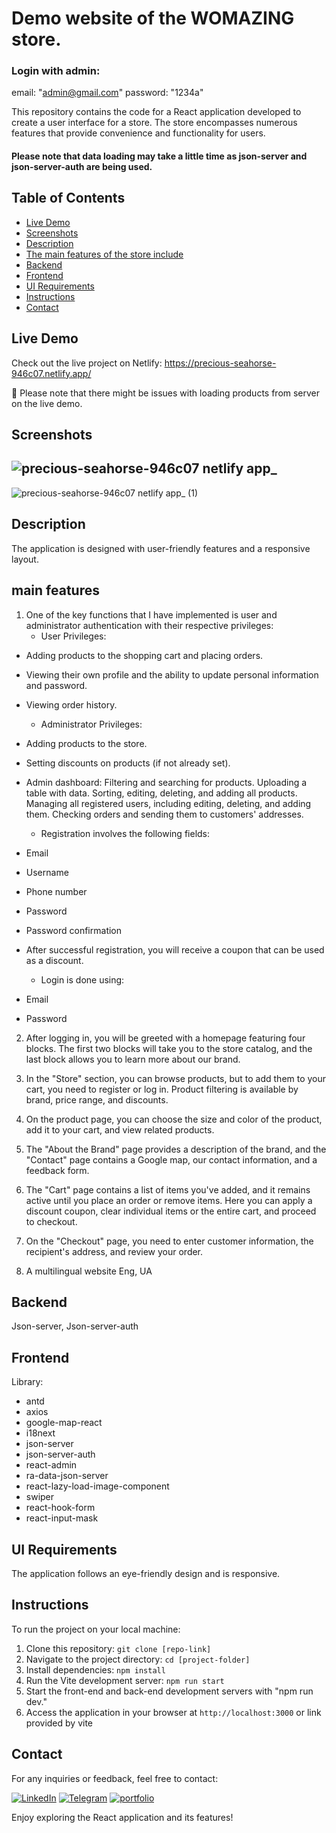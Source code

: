 # Demo website of the WOMAZING store.

### Login with admin:  
   email: "admin@gmail.com"   password: "1234a"

This repository contains the code for a React application developed to create a user interface for a store. The store encompasses numerous features that provide convenience and functionality for users.

#### Please note that data loading may take a little time as json-server and json-server-auth are being used.

## Table of Contents

- [Live Demo](#live-demo)
- [Screenshots](#Screenshots)
- [Description](#description)
- [The main features of the store include](#main-features)
- [Backend](#backend)
- [Frontend](#frontend)
- [UI Requirements](#ui-requirements)
- [Instructions](#instructions)
- [Contact](#contact)

## Live Demo

Check out the live project on Netlify: https://precious-seahorse-946c07.netlify.app/

🌱 Please note that there might be issues with loading products from server on the live demo.

## Screenshots
![precious-seahorse-946c07 netlify app_](https://github.com/NazarLyubchinsky/womazing/assets/120901032/b24d0e04-65b3-4274-8d51-01311d140ed2)
-------
![precious-seahorse-946c07 netlify app_ (1)](https://github.com/NazarLyubchinsky/womazing/assets/120901032/741b56f6-bed1-4fb3-a372-95c5b7a25b55)




## Description

 The application is designed with user-friendly features and a responsive layout.

## main features

1. One of the key functions that I have implemented is user and administrator authentication with their respective privileges:
    - User Privileges:

* Adding products to the shopping cart and placing orders.
* Viewing their own profile and the ability to update personal information and password.
* Viewing order history.
  
  - Administrator Privileges:

* Adding products to the store.
* Setting discounts on products (if not already set).
* Admin dashboard:
    Filtering and searching for products.
    Uploading a table with data.
    Sorting, editing, deleting, and adding all products.
    Managing all registered users, including editing, deleting, and adding them.
    Checking orders and sending them to customers' addresses.

   - Registration involves the following fields:

* Email
* Username
* Phone number
* Password
* Password confirmation
* After successful registration, you will receive a coupon that can be used as a discount.

  - Login is done using:

* Email
* Password

2. After logging in, you will be greeted with a homepage featuring four blocks. The first two blocks will take you to the store catalog, and the last block allows you to learn more about our brand.

3. In the "Store" section, you can browse products, but to add them to your cart, you need to register or log in. Product filtering is available by brand, price range, and discounts.

4. On the product page, you can choose the size and color of the product, add it to your cart, and view related products.

5. The "About the Brand" page provides a description of the brand, and the "Contact" page contains a Google map, our contact information, and a feedback form.

6. The "Cart" page contains a list of items you've added, and it remains active until you place an order or remove items. Here you can apply a discount coupon, clear individual items or the entire cart, and proceed to checkout.

7. On the "Checkout" page, you need to enter customer information, the recipient's address, and review your order.
  
9. A multilingual website  Eng, UA 

## Backend

Json-server, Json-server-auth

## Frontend
Library:
- antd
- axios
- google-map-react
- i18next
- json-server
- json-server-auth
- react-admin
- ra-data-json-server
- react-lazy-load-image-component
- swiper
- react-hook-form
- react-input-mask
  
## UI Requirements

The application follows an eye-friendly design and is responsive.

## Instructions

To run the project on your local machine:

1. Clone this repository: `git clone [repo-link]`
2. Navigate to the project directory: `cd [project-folder]`
3. Install dependencies: `npm install`
4. Run the Vite development server: `npm run start`
5. Start the front-end and back-end development servers with "npm run dev."
6. Access the application in your browser at `http://localhost:3000` or link provided by vite

## Contact

For any inquiries or feedback, feel free to contact:

[![LinkedIn](https://img.shields.io/badge/LinkedIn-2CA5E0?style=for-the-badge&logo=linkedIn&logoColor=white)](https://www.linkedin.com/in/nazar-lyubchynskyi-37a89026b/) 
[![Telegram](https://img.shields.io/badge/Telegram-2CA5E0?style=for-the-badge&logo=telegram&logoColor=white)](https://t.me/VBShadow) 
[![portfolio](https://img.shields.io/badge/Portfolio-2CA5E0?style=for-the-badge&logoColor=white)](https://www.weblancer.net/users/Lyubch/#portfolio) 


Enjoy exploring the React application and its features!

